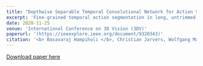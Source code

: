 ```yaml
---
title: "Depthwise Separable Temporal Convolutional Network for Action Segmentation"
excerpt: 'Fine-grained temporal action segmentation in long, untrimmed RGB videos is a key topic in visual human-machine interaction. Recent temporal convolution based approaches either use encoder-decoder(ED) architecture or dilations with doubling factor in consecutive convolution layers to segment actions in videos. However ED networks operate on low temporal resolution and the dilations in successive layers cause gridding artifacts problem. We propose depthwise separable temporal convolution network (DS-TCN) that operates on full temporal resolution and with reduced gridding effects. The basic component of DS-TCN is residual depthwise dilated block (RDDB). We explore the trade-off between large kernels and small dilation rates using RDDB. We show that our DS-TCN is capable of capturing long-term dependencies as well as local temporal cues efficiently. Our evaluation on three benchmark datasets, GTEA, 50Salads, and Breakfast demonstrates that DS-TCN outperforms the existing ED-TCN and dilation based TCN baselines even with comparatively fewer parameters.'
date: 2020-11-25
venue: 'International Conference on 3D Vision (3DV)'
paperurl: '(https://ieeexplore.ieee.org/document/9320343)'
citation: '<b> Basavaraj Hampiholi </b>, Christian Jarvers, Wolfgang Mader, Heiko Neumann (2020). &quot;Depthwise Separable Temporal Convolutional Network for Action Segmentation&quot; , <i> 2020 International Conference on 3D Vision (3DV) </i>'
---
```


[Download paper here](https://ieeexplore.ieee.org/document/9320343)
